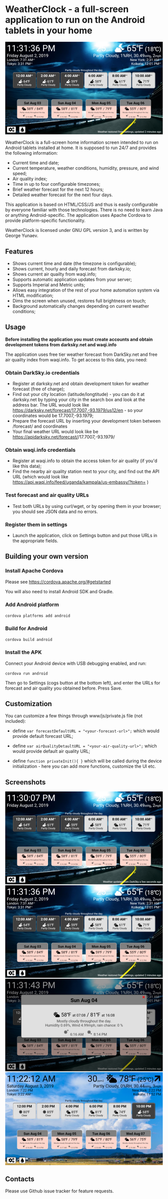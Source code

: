 # WeatherClock - a full-screen application to run on the Android tablets in your home

![Screenshot](https://github.com/gyunaev/weatherclock/raw/master/screenshots/screenshot2.png "Screenshot")

WeatherClock is a full-screen home information screen intended to run on Android tablets installed at home. It is supposed to run 24/7 and provides the following information:

- Current time and date;
- Current temperature, weather conditions, humidity, pressure, and wind speed;
- Air quality index;
- Time in up to four configurable timezones;
- Brief weather forecast for the next 12 hours;
- Detailed weather forecast for the next four days.

This application is based on HTML/CSS/JS and thus is easily configurable by everyone familiar with those technologies. There is no need to learn Java or anything Android-specific. The application uses Apache Cordova to provide platform-specific functionality.

WeatherClock is licensed under GNU GPL version 3, and is written by George Yunaev.

## Features

- Shows current time and date (the timezone is configurable);
- Shows current, hourly and daily forecast from darksky.io;
- Shows current air quailty from waqi.info;
- Supports automatic application updates from your server;
- Supports Imperial and Metric units;
- Allows easy integration of the rest of your home automation system via HTML modification;
- Dims the screen when unused, restores full brightness on touch;
- Background automatically changes depending on current weather conditions;

## Usage

**Before installing the application you must create accounts and obtain development tokens from darksky.net and waqi.info**

The application uses free tier weather forecast from DarkSky.net and free air quailty index from waqi.info. To get access to this data, you need:

### Obtain DarkSky.io credentials

- Register at darksky.net and obtain development token for weather forecast (free of charge);
- Find out your city location (latitude/longtitude) - you can do it at darksky.net by typing your city in the search box and look at the address bar. The URL would look like https://darksky.net/forecast/17.7007,-93.1979/us12/en - so your coordinates would be 17.7007,-93.1979;
- Prepare the forecast URL by inserting your development token between /forecast/ and coordinates
- Your final weather URL would look like be https://apidarksky.net/forecast/<your token>/17.7007,-93.1979/

### Obtain waqi.info credentials

- Register at waqi.info to obtain the access token for air quality (if you'd like this data);
- Find the nearby air quality station next to your city, and find out the API URL (which would look like https://api.waqi.info/feed/uganda/kampala/us-embassy/?token=<your-token> )

### Test forecast and air quality URLs

- Test both URLs by using curl/wget, or by opening them in your browser; you should see JSON data and no errors.

### Register them in settings

- Launch the application, click on Settings button and put those URLs in the appropriate fields.

## Building your own version

### Install Apache Cordova

Please see https://cordova.apache.org/#getstarted

You will also need to install Android SDK and Gradle.

### Add Android platform

`cordova platforms add android`

### Build for Android

`cordova build android`

### Install the APK

Connect your Android device with USB debugging enabled, and run:

`cordova run android`

Then go to Settings (cogs button at the bottom left), and enter the URLs for forecast and air quality you obtained before. Press Save.

## Customization

You can customize a few things through www/js/private.js file (not included):

- define `var forecastDefaultURL = "<your-forecast-url>";` which would provide default forecast URL;

- define `var airQualityDetaultURL = "<your-air-quality-url>";` which would provide default air quality URL;

- define `function privateInit(){ }` which will be called during the device initialization - here you can add more functions, customize the UI etc.

## Screenshots

![Screenshot](https://github.com/gyunaev/weatherclock/raw/master/screenshots/screenshot1.png "UI without timezones")
![Screenshot](https://github.com/gyunaev/weatherclock/raw/master/screenshots/screenshot2.png "UI with timezones")
![Screenshot](https://github.com/gyunaev/weatherclock/raw/master/screenshots/screenshot3.png "Weather details")
![Screenshot](https://github.com/gyunaev/weatherclock/raw/master/screenshots/screenshot4.png "During the day")

## Contacts

Please use Github issue tracker for feature requests.

